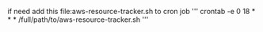 if need add this file:aws-resource-tracker.sh to cron job
'''
crontab -e
0 18 * * * /full/path/to/aws-resource-tracker.sh
'''


